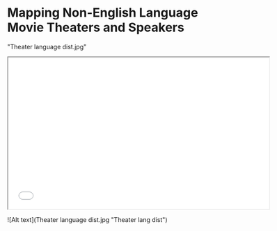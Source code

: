 # Mapping Non-English Language Movie Theaters and Speakers

"Theater language dist.jpg"

<iframe src="Theater language dist.jpg" height=350 width=600></iframe>

![Alt text](Theater language dist.jpg "Theater lang dist")


